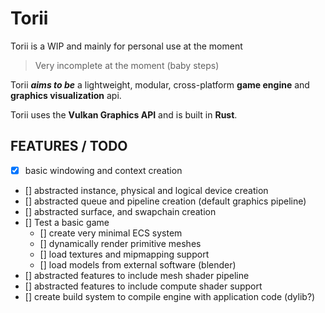 ﻿# Torii

Torii is a WIP and mainly for personal use at the moment
> Very incomplete at the moment (baby steps)

Torii ***aims to be*** a lightweight, modular, cross-platform **game engine** and **graphics visualization** api.

Torii uses the **Vulkan Graphics API** and is built in **Rust**.

## FEATURES / TODO
- [x] basic windowing and context creation
- [] abstracted instance, physical and logical device creation
- [] abstracted queue and pipeline creation (default graphics pipeline)
- [] abstracted surface, and swapchain creation
- [] Test a basic game
  - [] create very minimal ECS system
  - [] dynamically render primitive meshes
  - [] load textures and mipmapping support
  - [] load models from external software (blender)
- [] abstracted features to include mesh shader pipeline
- [] abstracted features to include compute shader support
- [] create build system to compile engine with application code (dylib?)